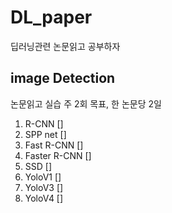 # DL_paper
딥러닝관련 논문읽고 공부하자


## image Detection
논문읽고 실습
주 2회 목표, 한 논문당 2일

1. R-CNN []
2. SPP net []
3. Fast R-CNN []
4. Faster R-CNN []
5. SSD []
6. YoloV1 []
7. YoloV3 []
8. YoloV4 []
